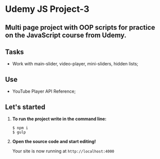 # Udemy JS Project-3

## Multi page project with OOP scripts for practice on the JavaScript course from Udemy.

## Tasks

- Work with main-slider, video-player, mini-sliders, hidden lists;

## Use

- YouTube Player API Reference;

## Let's started

1. **To run the project write in the command line:**

   ```shell
   $ npm i
   $ gulp
   ```

2. **Open the source code and start editing!**

   Your site is now running at `http://localhost:4000`
